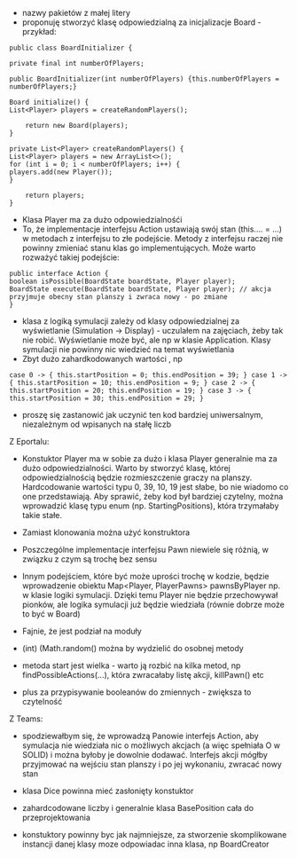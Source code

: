 - nazwy pakietów z małej litery 
- proponuję stworzyć klasę odpowiedzialną za inicjalizacje Board - przykład:

```
public class BoardInitializer {

private final int numberOfPlayers;

public BoardInitializer(int numberOfPlayers) {this.numberOfPlayers = numberOfPlayers;}

Board initialize() {
List<Player> players = createRandomPlayers();

    return new Board(players);
}

private List<Player> createRandomPlayers() {
List<Player> players = new ArrayList<>();
for (int i = 0; i < numberOfPlayers; i++) {
players.add(new Player());
}

    return players;
}
```
    
- Klasa Player ma za dużo odpowiedzialnośći
- To, że implementacje interfejsu Action ustawiają swój stan (this.... = ...) w metodach z interfejsu to złe podejście. Metody z interfejsu raczej nie powinny zmieniać stanu klas go implementujących. Może warto rozważyć takiej podejście:

```
public interface Action {
boolean isPossible(BoardState boardState, Player player);
BoardState execute(BoardState boardState, Player player); // akcja przyjmuje obecny stan planszy i zwraca nowy - po zmiane
}
```

- klasa z logiką symulacji zależy od klasy odpowiedzialnej za wyświetlanie (Simulation -> Display) - uczulałem na zajęciach, żeby tak nie robić. Wyświetlanie może być, ale np w klasie Application. Klasy symulacji nie powinny nic wiedzieć na temat wyświetlania
- Zbyt dużo zahardkodowanych wartości , np

``
case 0 -> {
this.startPosition = 0;
this.endPosition = 39;
}
case 1 -> {
this.startPosition = 10;
this.endPosition = 9;
}
case 2 -> {
this.startPosition = 20;
this.endPosition = 19;
}
case 3 -> {
this.startPosition = 30;
this.endPosition = 29;
}
``
- proszę się zastanowić jak uczynić ten kod bardziej uniwersalnym, niezależnym od wpisanych na stałę liczb

Z Eportalu:
- Konstuktor Player ma w sobie za dużo i klasa Player generalnie ma za dużo odpowiedzialności. Warto by stworzyć klasę, której odpowiedzialnością będzie rozmieszczenie graczy na planszy. Hardcodowanie wartości typu 0, 39, 10, 19 jest słabe, bo nie wiadomo co one przedstawiają. Aby sprawić, żeby kod był bardziej czytelny, można wprowadzić klasę typu enum (np. StartingPositions), która trzymałaby takie stałe.
- Zamiast klonowania można użyć konstruktora
- Poszczególne implementacje interfejsu Pawn niewiele się różnią, w związku z czym są trochę bez sensu
- Innym podejściem, które być może uprości trochę w kodzie, będzie wprowadzenie obiektu Map<Player, PlayerPawns> pawnsByPlayer np. w klasie logiki symulacji. Dzięki temu Player nie będzie przechowywał pionków, ale logika symulacji już będzie wiedziała (równie dobrze może to być w Board)
- Fajnie, że jest podział na moduły

- (int) (Math.random() można by wydzielić do osobnej metody

- metoda start jest wielka - warto ją rozbić na kilka metod, np findPossibleActions(...), która zwracałaby listę akcji, killPawn() etc
- plus za przypisywanie booleanów do zmiennych - zwiększa to czytelność

Z Teams:
- spodziewałbym się, że wprowadzą Panowie interfejs Action, aby symulacja nie wiedziała nic o możliwych akcjach (a więc spełniała O w SOLID) i można byłoby je dowolnie dodawać. Interfejs akcji mógłby przyjmować na wejściu stan planszy i po jej wykonaniu, zwracać nowy stan
- klasa Dice powinna mieć zasłonięty konstuktor

- zahardcodowane liczby i generalnie klasa BasePosition cała do przeprojektowania

- konstuktory powinny byc jak najmniejsze, za stworzenie skomplikowane instancji danej klasy moze odpowiadac inna klasa, np BoardCreator